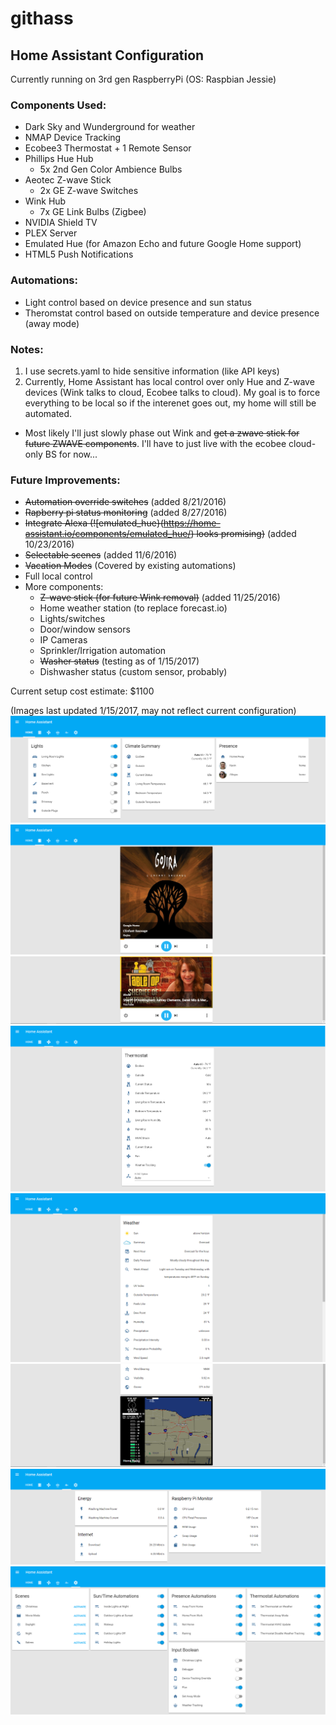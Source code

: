 # githass
## Home Assistant Configuration
Currently running on 3rd gen RaspberryPi (OS: Raspbian Jessie)

### Components Used:
- Dark Sky  and Wunderground for weather
- NMAP Device Tracking
- Ecobee3 Thermostat + 1 Remote Sensor
- Phillips Hue Hub
  -  5x 2nd Gen Color Ambience Bulbs
- Aeotec Z-wave Stick
  -  2x GE Z-wave Switches
- Wink Hub
  -  7x GE Link Bulbs (Zigbee)
- NVIDIA Shield TV
- PLEX Server
- Emulated Hue (for Amazon Echo and future Google Home support)
- HTML5 Push Notifications

### Automations:
- Light control based on device presence and sun status
- Theromstat control based on outside temperature and device presence (away mode)

### Notes:
1. I use secrets.yaml to hide sensitive information (like API keys)
2. Currently, Home Assistant has local control over only Hue and Z-wave devices (Wink talks to cloud, Ecobee talks to cloud).  My goal is to force everything to be local so if the interenet goes out, my home will still be automated.
  * Most likely I'll just slowly phase out Wink and ~~get a zwave stick for future ZWAVE components~~.  I'll have to just live with the ecobee cloud-only BS for now...
 
### Future Improvements:
- ~~Automation override switches~~ (added 8/21/2016)
- ~~Rapberry pi status monitoring~~ (added 8/27/2016)
- ~~Integrate Alexa (![emulated_hue}(https://home-assistant.io/components/emulated_hue/) looks promising)~~ (added 10/23/2016)
- ~~Selectable scenes~~ (added 11/6/2016)
- ~~Vacation Modes~~ (Covered by existing automations)
- Full local control
- More components:
  - ~~Z-wave stick (for future Wink removal)~~ (added 11/25/2016)
  - Home weather station (to replace forecast.io)
  - Lights/switches
  - Door/window sensors
  - IP Cameras
  - Sprinkler/Irrigation automation
  - ~~Washer status~~ (testing as of 1/15/2017)
  - Dishwasher status (custom sensor, probably)
  
Current setup cost estimate: $1100

(Images last updated 1/15/2017, may not reflect current configuration)
![](https://github.com/fronzbot/githass/blob/master/images/ha_home_page.png)
![](https://github.com/fronzbot/githass/blob/master/images/ha_media.png)
![](https://github.com/fronzbot/githass/blob/master/images/ha_media2.png)
![](https://github.com/fronzbot/githass/blob/master/images/ha_thermostat.png)
![](https://github.com/fronzbot/githass/blob/master/images/ha_weather1.png)
![](https://github.com/fronzbot/githass/blob/master/images/ha_weather2.png)
![](https://github.com/fronzbot/githass/blob/master/images/ha_stats.png)
![](https://github.com/fronzbot/githass/blob/master/images/ha_override.png)
